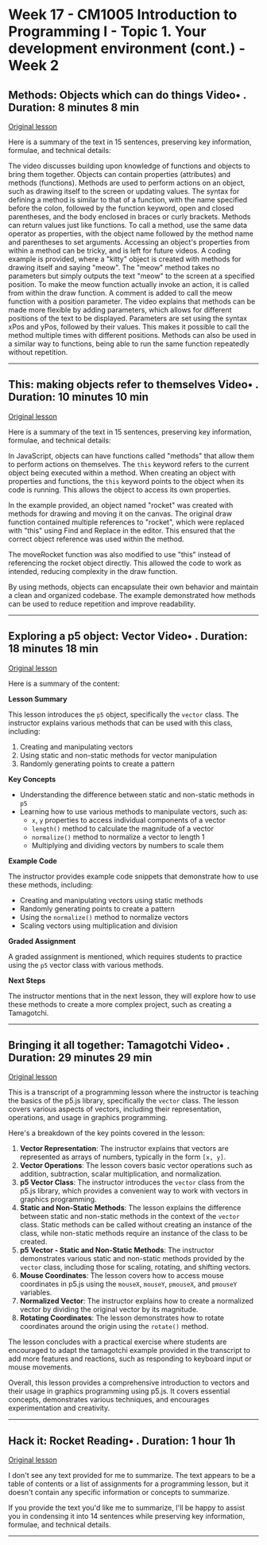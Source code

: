 # Week 17 - CM1005 Introduction to Programming I - Topic 1. Your development environment (cont.) - Week 2

## Methods: Objects which can do things Video• . Duration: 8 minutes 8 min

[Original lesson](https://www.coursera.org/learn/uol-introduction-to-programming-1/lecture/32PCx/methods-objects-which-can-do-things)

Here is a summary of the text in 15 sentences, preserving key information, formulae, and technical details:

The video discusses building upon knowledge of functions and objects to bring them together. Objects can contain properties (attributes) and methods (functions). Methods are used to perform actions on an object, such as drawing itself to the screen or updating values. The syntax for defining a method is similar to that of a function, with the name specified before the colon, followed by the function keyword, open and closed parentheses, and the body enclosed in braces or curly brackets. Methods can return values just like functions. To call a method, use the same data operator as properties, with the object name followed by the method name and parentheses to set arguments. Accessing an object's properties from within a method can be tricky, and is left for future videos. A coding example is provided, where a "kitty" object is created with methods for drawing itself and saying "meow". The "meow" method takes no parameters but simply outputs the text "meow" to the screen at a specified position. To make the meow function actually invoke an action, it is called from within the draw function. A comment is added to call the meow function with a position parameter. The video explains that methods can be made more flexible by adding parameters, which allows for different positions of the text to be displayed. Parameters are set using the syntax xPos and yPos, followed by their values. This makes it possible to call the method multiple times with different positions. Methods can also be used in a similar way to functions, being able to run the same function repeatedly without repetition.

---

## This: making objects refer to themselves Video• . Duration: 10 minutes 10 min

[Original lesson](https://www.coursera.org/learn/uol-introduction-to-programming-1/lecture/z6HHH/this-making-objects-refer-to-themselves)

Here is a summary of the text in 15 sentences, preserving key information, formulae, and technical details:

In JavaScript, objects can have functions called "methods" that allow them to perform actions on themselves. The `this` keyword refers to the current object being executed within a method. When creating an object with properties and functions, the `this` keyword points to the object when its code is running. This allows the object to access its own properties.

In the example provided, an object named "rocket" was created with methods for drawing and moving it on the canvas. The original draw function contained multiple references to "rocket", which were replaced with "this" using Find and Replace in the editor. This ensured that the correct object reference was used within the method.

The moveRocket function was also modified to use "this" instead of referencing the rocket object directly. This allowed the code to work as intended, reducing complexity in the draw function.

By using methods, objects can encapsulate their own behavior and maintain a clean and organized codebase. The example demonstrated how methods can be used to reduce repetition and improve readability.

---

## Exploring a p5 object: Vector Video• . Duration: 18 minutes 18 min

[Original lesson](https://www.coursera.org/learn/uol-introduction-to-programming-1/lecture/M747L/exploring-a-p5-object-vector)

Here is a summary of the content:

**Lesson Summary**

This lesson introduces the `p5` object, specifically the `vector` class. The instructor explains various methods that can be used with this class, including:

1. Creating and manipulating vectors
2. Using static and non-static methods for vector manipulation
3. Randomly generating points to create a pattern

**Key Concepts**

* Understanding the difference between static and non-static methods in `p5`
* Learning how to use various methods to manipulate vectors, such as:
	+ `x`, `y` properties to access individual components of a vector
	+ `length()` method to calculate the magnitude of a vector
	+ `normalize()` method to normalize a vector to length 1
	+ Multiplying and dividing vectors by numbers to scale them

**Example Code**

The instructor provides example code snippets that demonstrate how to use these methods, including:

* Creating and manipulating vectors using static methods
* Randomly generating points to create a pattern
* Using the `normalize()` method to normalize vectors
* Scaling vectors using multiplication and division

**Graded Assignment**

A graded assignment is mentioned, which requires students to practice using the `p5` vector class with various methods.

**Next Steps**

The instructor mentions that in the next lesson, they will explore how to use these methods to create a more complex project, such as creating a Tamagotchi.

---

## Bringing it all together: Tamagotchi Video• . Duration: 29 minutes 29 min

[Original lesson](https://www.coursera.org/learn/uol-introduction-to-programming-1/lecture/uE1tV/bringing-it-all-together-tamagotchi)

This is a transcript of a programming lesson where the instructor is teaching the basics of the p5.js library, specifically the `vector` class. The lesson covers various aspects of vectors, including their representation, operations, and usage in graphics programming.

Here's a breakdown of the key points covered in the lesson:

1. **Vector Representation**: The instructor explains that vectors are represented as arrays of numbers, typically in the form `[x, y]`.
2. **Vector Operations**: The lesson covers basic vector operations such as addition, subtraction, scalar multiplication, and normalization.
3. **p5 Vector Class**: The instructor introduces the `vector` class from the p5.js library, which provides a convenient way to work with vectors in graphics programming.
4. **Static and Non-Static Methods**: The lesson explains the difference between static and non-static methods in the context of the `vector` class. Static methods can be called without creating an instance of the class, while non-static methods require an instance of the class to be created.
5. **p5 Vector - Static and Non-Static Methods**: The instructor demonstrates various static and non-static methods provided by the `vector` class, including those for scaling, rotating, and shifting vectors.
6. **Mouse Coordinates**: The lesson covers how to access mouse coordinates in p5.js using the `mouseX`, `mouseY`, `pmouseX`, and `pmouseY` variables.
7. **Normalized Vector**: The instructor explains how to create a normalized vector by dividing the original vector by its magnitude.
8. **Rotating Coordinates**: The lesson demonstrates how to rotate coordinates around the origin using the `rotate()` method.

The lesson concludes with a practical exercise where students are encouraged to adapt the tamagotchi example provided in the transcript to add more features and reactions, such as responding to keyboard input or mouse movements.

Overall, this lesson provides a comprehensive introduction to vectors and their usage in graphics programming using p5.js. It covers essential concepts, demonstrates various techniques, and encourages experimentation and creativity.

---

## Hack it: Rocket Reading• . Duration: 1 hour 1h

[Original lesson](https://www.coursera.org/learn/uol-introduction-to-programming-1/supplement/Ob49J/hack-it-rocket)

I don't see any text provided for me to summarize. The text appears to be a table of contents or a list of assignments for a programming lesson, but it doesn't contain any specific information or concepts to summarize.

If you provide the text you'd like me to summarize, I'll be happy to assist you in condensing it into 14 sentences while preserving key information, formulae, and technical details.

---

